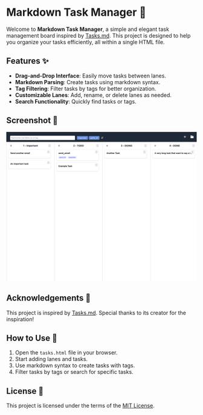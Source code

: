 # Markdown Task Manager 📝

Welcome to **Markdown Task Manager**, a simple and elegant task management board inspired by [Tasks.md](https://github.com/BaldissaraMatheus/Tasks.md/tree/main). This project is designed to help you organize your tasks efficiently, all within a single HTML file.

## Features ✨

- **Drag-and-Drop Interface**: Easily move tasks between lanes.
- **Markdown Parsing**: Create tasks using markdown syntax.
- **Tag Filtering**: Filter tasks by tags for better organization.
- **Customizable Lanes**: Add, rename, or delete lanes as needed.
- **Search Functionality**: Quickly find tasks or tags.

## Screenshot 📸

![App Screenshot](screenshot.png)

## Acknowledgements 🙌

This project is inspired by [Tasks.md](https://github.com/BaldissaraMatheus/Tasks.md/tree/main). Special thanks to its creator for the inspiration!

## How to Use 🚀

1. Open the `tasks.html` file in your browser.
2. Start adding lanes and tasks.
3. Use markdown syntax to create tasks with tags.
4. Filter tasks by tags or search for specific tasks.

## License 📄

This project is licensed under the terms of the [MIT License](LICENSE).
